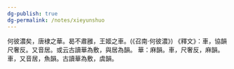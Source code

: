 ```yaml
---
dg-publish: true
dg-permalink: /notes/xieyunshuo
---
```

何彼濃矣，唐棣之華。曷不肅雝，王姬之車。(《召南·何彼濃》)
《釋文》：車，協韻尺奢反。又音居。或云古讀華為敷，與居為韻。
華：麻韻。車，尺奢反，麻韻。
車，又音居，魚韻。古讀華為敷，虞韻。